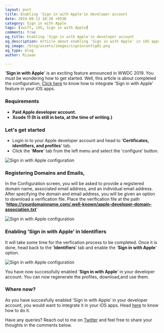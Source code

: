 ```yaml
---
layout: post
title: Enabling 'Sign in with Apple'in developer account
date: 2019-08-12 10:26 +0530
category: Sign in with Apple
tags: [swift, iOS, Sign in with Apple]
comments: true
og_title: Enabling 'Sign in with Apple'in developer account
og_description: Article about enabling 'Sign in with Apple' in iOS apps
og_image: /blog/assets/images/signinconfig01.png
og_type: blog
author: Rizwan

---
```


'**Sign in with Apple**' is an exciting feature announced in WWDC 2019. You must be wondering how to get started. Well, this article is about completed the configuration, [Click here](/blog/2019/08/06/integrating-sign-in-with-apple-in-ios-apps/) to know how to integrate 'Sign in with Apple' feature in your iOS apps.

### Requirements
- **Paid Apple developer account.**
- **Xcode 11 (It is still in beta, at the time of writing.)**

### Let's get started

- Login in to your Apple developer account and head to '**Certificates, identifiers, and profiles**' tab.
- Click the '**More**' tab from the left menu and select the 'configure' button.

![Sign in with Apple configuration](/blog/assets/images/signinconfig01.png)



### Registering Domains and Emails, 
In the Configuration screen, you will be asked to provide a registered domain name, associated email address, and an individual email address. After specifying the domain and email address, you will be given an option to download a verification file.  Place the verification file at the path '**https://yourdomainname.com/.well-known/apple-developer-domain-association.txt**'

![Sign in with Apple configuration](/blog/assets/images/signinconfig02.png)


### Enabling 'Sign in with Apple' in Identifiers

It will take some time for the verfication process to be completed. Once it is done, head back to the '**Identifiers**' tab and enable the '**Sign in with Apple**' option. 

![Sign in with Apple configuration](/blog/assets/images/signinconfig03.png)


You have now successfully enabled '**Sign in with Apple**' in your developer account. You can now regenerate the profiles, download,and use them.

### Where now?

 As you have succesfully enabled 'Sign in with Apple' in your developer account, you would want to integrate it in your iOS apps. Head [here](/blog/2019/08/06/integrating-sign-in-with-apple-in-ios-apps/) to know how to do it. 

Have any queries? Reach out to me on [Twitter](https://twitter.com/rizwanasifahmed) and feel free to share your thoughts in the comments below. 

